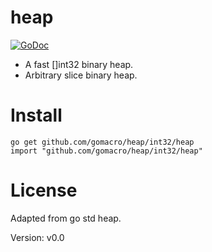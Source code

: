 # heap

[![GoDoc](https://godoc.org/github.com/gomacro/heap/unsafe/heap?status.svg)](https://godoc.org/github.com/gomacro/heap/unsafe/heap)

*	A fast []int32 binary heap.
*	Arbitrary slice binary heap.

# Install
	go get github.com/gomacro/heap/int32/heap
	import "github.com/gomacro/heap/int32/heap"

# License

Adapted from go std heap.

Version: v0.0
